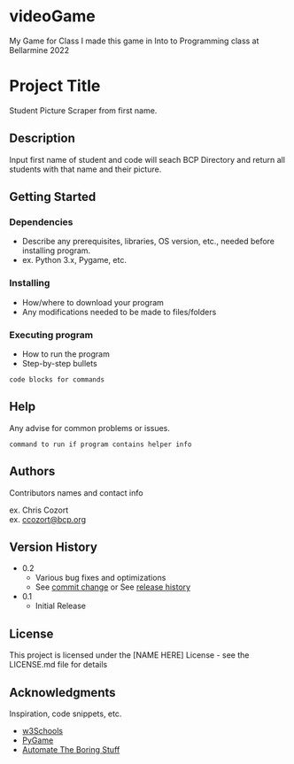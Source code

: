 # videoGame
 My Game for Class
I made this game in Into to Programming class at Bellarmine 2022

# Project Title

Student Picture Scraper from first name.

## Description

Input first name of student and code will seach BCP Directory and return all students with that name and their picture.

## Getting Started

### Dependencies

* Describe any prerequisites, libraries, OS version, etc., needed before installing program.
* ex. Python 3.x, Pygame, etc.

### Installing

* How/where to download your program
* Any modifications needed to be made to files/folders

### Executing program

* How to run the program
* Step-by-step bullets
```
code blocks for commands
```

## Help

Any advise for common problems or issues.
```
command to run if program contains helper info
```

## Authors

Contributors names and contact info

ex. Chris Cozort  
ex. ccozort@bcp.org

## Version History

* 0.2
    * Various bug fixes and optimizations
    * See [commit change]() or See [release history]()
* 0.1
    * Initial Release

## License

This project is licensed under the [NAME HERE] License - see the LICENSE.md file for details

## Acknowledgments

Inspiration, code snippets, etc.
* [w3Schools](https://www.w3schools.com/python/default.asp)
* [PyGame](https://www.pygame.org/docs/)
* [Automate The Boring Stuff](https://automatetheboringstuff.com/)